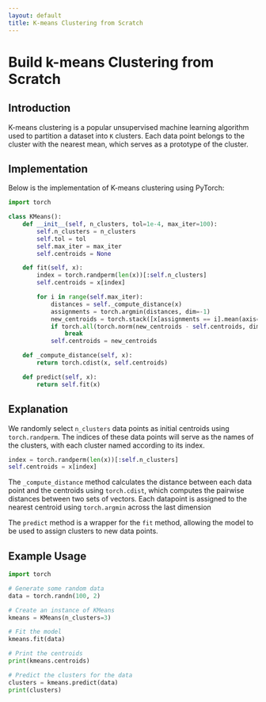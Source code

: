 ```yaml
---
layout: default
title: K-means Clustering from Scratch
---
```


# Build k-means Clustering from Scratch

## Introduction

K-means clustering is a popular unsupervised machine learning algorithm used to partition a dataset into `K` clusters. Each data point belongs to the cluster with the nearest mean, which serves as a prototype of the cluster.

## Implementation

Below is the implementation of K-means clustering using PyTorch:

```python
import torch

class KMeans():
    def __init__(self, n_clusters, tol=1e-4, max_iter=100):
        self.n_clusters = n_clusters
        self.tol = tol
        self.max_iter = max_iter
        self.centroids = None

    def fit(self, x):
        index = torch.randperm(len(x))[:self.n_clusters]
        self.centroids = x[index]

        for i in range(self.max_iter):
            distances = self._compute_distance(x)
            assignments = torch.argmin(distances, dim=-1)
            new_centroids = torch.stack([x[assignments == i].mean(axis=0) for i in range(self.n_clusters)])
            if torch.all(torch.norm(new_centroids - self.centroids, dim=-1) <= self.tol):
                break
            self.centroids = new_centroids

    def _compute_distance(self, x):
        return torch.cdist(x, self.centroids)

    def predict(self, x):
        return self.fit(x)
```
## Explanation

We randomly select `n_clusters` data points as initial centroids using `torch.randperm`. The indices of these data points will serve as the names of the clusters, with each cluster named according to its index.

```python
index = torch.randperm(len(x))[:self.n_clusters]
self.centroids = x[index]
```
The `_compute_distance` method calculates the distance between each data point and the centroids using `torch.cdist`, which computes the pairwise distances between two sets of vectors. Each datapoint is assigned to the nearest centroid using `torch.argmin` across the last dimension

The `predict` method is a wrapper for the `fit` method, allowing the model to be used to assign clusters to new data points.

## Example Usage
```python
import torch

# Generate some random data
data = torch.randn(100, 2)

# Create an instance of KMeans
kmeans = KMeans(n_clusters=3)

# Fit the model
kmeans.fit(data)

# Print the centroids
print(kmeans.centroids)

# Predict the clusters for the data
clusters = kmeans.predict(data)
print(clusters)
```